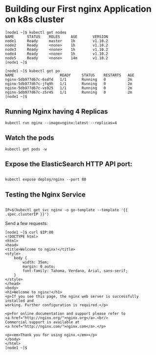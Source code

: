 # Building our First nginx Application on k8s cluster

```
[node1 ~]$ kubectl get nodes
NAME      STATUS    ROLES     AGE       VERSION
node1     Ready     master    1h        v1.10.2
node2     Ready     <none>    1h        v1.10.2
node3     Ready     <none>    1h        v1.10.2
node4     Ready     <none>    1h        v1.10.2
node5     Ready     <none>    14m       v1.10.2
[node1 ~]$

```

```
[node1 ~]$ kubectl get po
NAME                     READY     STATUS    RESTARTS   AGE
nginx-5db977d67c-6sdfd   1/1       Running   0          2m
nginx-5db977d67c-jfq9h   1/1       Running   0          2m
nginx-5db977d67c-vs925   1/1       Running   0          2m
nginx-5db977d67c-z5r45   1/1       Running   0          2m
[node1 ~]$

```

## Running Nginx having 4 Replicas

```
kubectl run nginx --image=nginx:latest --replicas=4
```

## Watch the pods

```
kubectl get pods -w
```

## Expose the ElasticSearch HTTP API port:

```

kubectl expose deploy/nginx --port 80

```

## Testing the Nginx Service

```

IP=$(kubectl get svc nginx -o go-template --template '{{ .spec.clusterIP }}')
```

Send a few requests:

```
[node1 ~]$ curl $IP:80
<!DOCTYPE html>
<html>
<head>
<title>Welcome to nginx!</title>
<style>
    body {
        width: 35em;
        margin: 0 auto;
        font-family: Tahoma, Verdana, Arial, sans-serif;
    }
</style>
</head>
<body>
<h1>Welcome to nginx!</h1>
<p>If you see this page, the nginx web server is successfully installed and
working. Further configuration is required.</p>

<p>For online documentation and support please refer to
<a href="http://nginx.org/">nginx.org</a>.<br/>
Commercial support is available at
<a href="http://nginx.com/">nginx.com</a>.</p>

<p><em>Thank you for using nginx.</em></p>
</body>
</html>
[node1 ~]$
```
